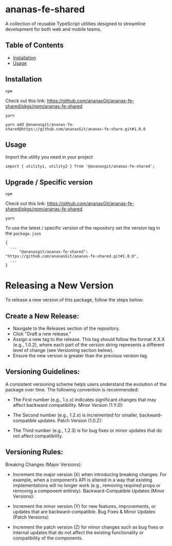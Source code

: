 # ananas-fe-shared

A collection of reusable TypeScript utilities designed to streamline development for both web and mobile teams.

## Table of Contents

- [Installation](#installation)
- [Usage](#usage)

## Installation

`npm`

Check out this link: https://github.com/ananasGit/ananas-fe-shared/pkgs/npm/ananas-fe-shared

`yarn` 

```
yarn add @ananasgit/ananas-fe-shared@https://github.com/ananasGit/ananas-fe-share.git#1.0.0
```

## Usage
Import the utility you need in your project
```
import { utility1, utility2 } from '@ananasgit/ananas-fe-shared';
```

## Upgrade / Specific version
`npm`

Check out this link: https://github.com/ananasGit/ananas-fe-shared/pkgs/npm/ananas-fe-shared

`yarn`

To use the latest / specific version of the repository set the version tag in the `package.json`
```
{
  ...
      "@ananasgit/ananas-fe-shared": "https://github.com/ananasGit/ananas-fe-shared.git#1.0.0",
  ...
}
```

# Releasing a New Version
To release a new version of this package, follow the steps below:

## Create a New Release:

- Navigate to the Releases section of the repository.
- Click "Draft a new release."
- Assign a new tag to the release. This tag should follow the format X.X.X (e.g., 1.0.2), where each part of the version string represents a different level of change (see Versioning section below).
- Ensure the new version is greater than the previous version tag.

## Versioning Guidelines:

A consistent versioning scheme helps users understand the evolution of the package over time. The following convention is recommended:

- The First number (e.g., 1.x.x) indicates significant changes that may affect backward compatibility.
Minor Version (1.Y.0):

- The Second number (e.g., 1.2.x) is incremented for smaller, backward-compatible updates.
Patch Version (1.0.Z):

- The Third number (e.g., 1.2.3) is for bug fixes or minor updates that do not affect compatibility.

## Versioning Rules:
Breaking Changes (Major Versions):

- Increment the major version (X) when introducing breaking changes. For example, when a component’s API is altered in a way that existing implementations will no longer work (e.g., removing required props or removing a component entirely).
Backward-Compatible Updates (Minor Versions):

- Increment the minor version (Y) for new features, improvements, or updates that are backward-compatible.
Bug Fixes & Minor Updates (Patch Versions):

- Increment the patch version (Z) for minor changes such as bug fixes or internal updates that do not affect the existing functionality or compatibility of the components.
